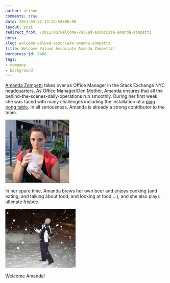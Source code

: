 ```yaml
---
author: alison
comments: true
date: 2011-03-22 13:22:54+00:00
layout: post
redirect_from: /2011/03/welcome-valued-associate-amanda-zompetti
hero:
slug: welcome-valued-associate-amanda-zompetti
title: Welcome Valued Associate Amanda Zompetti!
wordpress_id: 7488
tags:
- company
- background
---
```


[Amanda Zompetti](http://stackoverflow.com/users/643152/zomp626) takes over as Office Manager in the Stack Exchange NYC headquarters. As Office Manager/Den Mother, Amanda ensures that all the behind-the-scenes-daily-operations run smoothly. During her first week she was faced with many challenges including the installation of a [ping pong table](http://yfrog.com/gzwg6qpj). In all seriousness, Amanda is already a strong contributor to the team.

[![Yummm Egg Cream!](/images/wordpress/egg-cream-e1300723988366.jpg)](/images/wordpress/egg-cream.jpg)

In her spare time, Amanda brews her own beer and enjoys cooking (and eating, and talking about food, and looking at food....), and she also plays ultimate frisbee.

[![Snow Dancer!](/images/wordpress/Snow-e1300724047624.jpg)](/images/wordpress/Snow.jpg)





Welcome Amanda!








